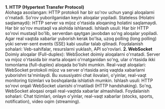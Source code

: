 **1. HTTP (Hypertext Transfer Protocol)** <br>
Alohaga asoslangan: HTTP protokoli har bir so'rov uchun yangi aloqalarni o'rnatadi. So'rov yuborilganidan keyin aloqalar yopiladi.
Stateless (Holatni saqlamaydi): HTTP server va mijoz o'rtasida aloqaning holatini saqlamaydi. Har bir so'rov mustaqil va alohida ishlanadi.
Ishlash usuli: Har bir HTTP so'rovi mustaqil bo'lib, serverdan qaytgan javobdan so'ng aloqalar yopiladi. Agar real vaqtda xabarlar yuborish kerak bo'lsa, uzoq polling (long polling) yoki server-sent events (SSE) kabi usullar talab qilinadi.
Foydalanish sohalari: Veb-sahifalar, resurslarni yuklash, API so'rovlari.
**2. WebSocket** <br>
Doimiy aloqalar (Full-duplex): WebSocket doimiy aloqalarni o'rnatadi. Server va mijoz o'rtasida bir marta aloqani o'rnatganidan so'ng, ular o'rtasida ikki tomonlama (full-duplex) aloqada bo'lishi mumkin.
Real-vaqt aloqalari: WebSocket protokoli mijoz va server o'rtasida aniq vaqtda xabarlarni yuborishni ta'minlaydi. Bu xususiyatni chat ilovalari, o'yinlar, real-vaqt monitoring tizimlari va boshqalarda ishlatish mumkin.
Ishlash usuli: HTTP so'rovi orqali WebSocket ulanishi o'rnatiladi (HTTP handshaking). So'ng, WebSocket aloqasi orqali real-vaqtda xabarlar almashiladi.
Foydalanish sohalari: Chat tizimlari, onlayn o'yinlar, real-vaqt xabarlar (stocks, sports, notification), video oqim (streaming).
